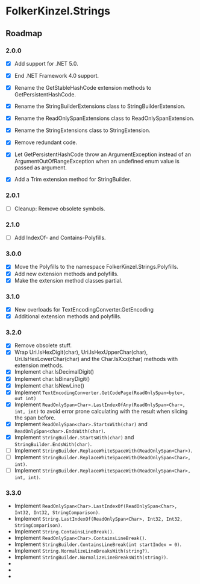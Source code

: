 ﻿# FolkerKinzel.Strings

## Roadmap

### 2.0.0
- [x] Add support for .NET 5.0.
    
- [x] End .NET Framework 4.0 support.

- [x] Rename the GetStableHashCode extension methods to GetPersistentHashCode.

- [x] Rename the StringBuilderExtensions class to StringBuilderExtension.

- [x] Rename the ReadOnlySpanExtensions class to ReadOnlySpanExtension.

- [x] Rename the StringExtensions class to StringExtension.

- [x] Remove redundant code.

- [x] Let GetPersistentHashCode throw an ArgumentException instead of an ArgumentOutOfRangeException 
when an undefined enum value is passed as argument.

- [x] Add a Trim extension method for StringBuilder.

### 2.0.1
- [ ] Cleanup: Remove obsolete symbols.

### 2.1.0
- [ ] Add IndexOf- and Contains-Polyfills. 

### 3.0.0
- [x] Move the Polyfills to the namespace FolkerKinzel.Strings.Polyfills.
- [x] Add new extension methods and polyfills.
- [x] Make the extension method classes partial.

### 3.1.0
- [x] New overloads for TextEncodingConverter.GetEncoding
- [x] Additional extension methods and polyfills.

### 3.2.0
- [x] Remove obsolete stuff.
- [x] Wrap Uri.IsHexDigit(char), Uri.IsHexUpperChar(char), Uri.IsHexLowerChar(char) and the
 Char.IsXxx(char) methods with extension methods.
- [x] Implement char.IsDecimalDigit()
- [x] Implement char.IsBinaryDigit()
- [x] Implement char.IsNewLine()
- [x] Implement `TextEncodingConverter.GetCodePage(ReadOnlySpan<byte>, out int)`
- [x] Implement `ReadOnlySpan<Char>.LastIndexOfAny(ReadOnlySpan<Char>, int, int)` to avoid error 
prone calculating with the result when slicing the span before.
- [x] Implement `ReadOnlySpan<char>.StartsWith(char)` and `ReadOnlySpan<char>.EndsWith(char)`.
- [x] Implement `StringBuilder.StartsWith(char)` and `StringBuilder.EndsWith(char)`.
- [ ] Implement `StringBuilder.ReplaceWhiteSpaceWith(ReadOnlySpan<Char>)`.
- [ ] Implement `StringBuilder.ReplaceWhiteSpaceWith(ReadOnlySpan<Char>, int)`.
- [ ] Implement `StringBuilder.ReplaceWhiteSpaceWith(ReadOnlySpan<Char>, int, int)`.

### 3.3.0
- Implement `ReadOnlySpan<Char>.LastIndexOf(ReadOnlySpan<Char>, Int32, Int32, StringComparison)`.
- Implement `String.LastIndexOf(ReadOnlySpan<Char>, Int32, Int32, StringComparison)`.
- Implement `String.ContainsLineBreak()`.
- Implement `ReadOnlySpan<Char>.ContainsLineBreak()`.
- Implement `StringBuilder.ContainsLineBreak(int startIndex = 0)`.
- Implement `String.NormalizeLineBreaksWith(string?)`.
- Implement `StringBuilder.NormalizeLineBreaksWith(string?)`.
- 
- 
- 

